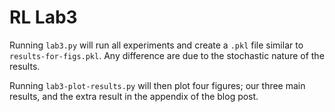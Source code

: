 # RL Lab3

Running `lab3.py` will run all experiments and create a `.pkl` file similar to `results-for-figs.pkl`. Any difference are due to the stochastic nature of the results.

Running `lab3-plot-results.py` will then plot four figures; our three main results, and the extra result in the appendix of the blog post.
